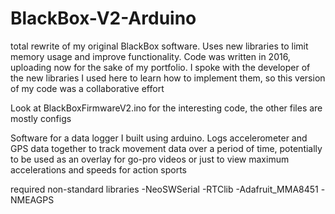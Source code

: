 # BlackBox-V2-Arduino
total rewrite of my original BlackBox software. Uses new libraries to limit memory usage and improve functionality. Code was written in 2016, uploading now for the sake of my portfolio. I spoke with the developer of the new libraries I used here to learn how to implement them, so this version of my code was a collaborative effort

Look at BlackBoxFirmwareV2.ino for the interesting code, the other files are mostly configs

Software for a data logger I built using arduino. Logs accelerometer and GPS data together to track movement data over a period of time, potentially to be used as an overlay for go-pro videos or just to view maximum accelerations and speeds for action sports

required non-standard libraries
-NeoSWSerial
-RTClib
-Adafruit_MMA8451
-NMEAGPS
